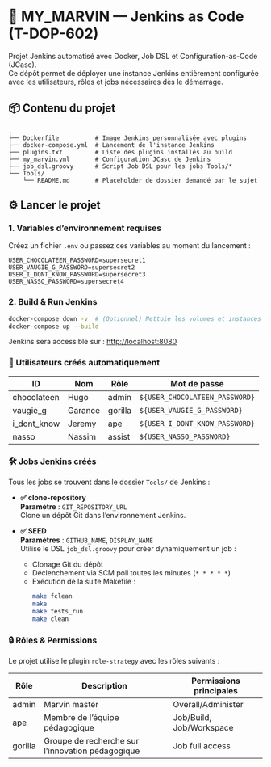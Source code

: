 # 🧠 MY_MARVIN — Jenkins as Code (T-DOP-602)

Projet Jenkins automatisé avec Docker, Job DSL et Configuration-as-Code (JCasc).  
Ce dépôt permet de déployer une instance Jenkins entièrement configurée avec les utilisateurs, rôles et jobs nécessaires dès le démarrage.

## 📦 Contenu du projet

```
.
├── Dockerfile          # Image Jenkins personnalisée avec plugins
├── docker-compose.yml  # Lancement de l'instance Jenkins
├── plugins.txt         # Liste des plugins installés au build
├── my_marvin.yml       # Configuration JCasc de Jenkins
├── job_dsl.groovy      # Script Job DSL pour les jobs Tools/*
└── Tools/
    └── README.md       # Placeholder de dossier demandé par le sujet
```

## ⚙️ Lancer le projet

### 1. Variables d’environnement requises

Créez un fichier `.env` ou passez ces variables au moment du lancement :

```env
USER_CHOCOLATEEN_PASSWORD=supersecret1
USER_VAUGIE_G_PASSWORD=supersecret2
USER_I_DONT_KNOW_PASSWORD=supersecret3
USER_NASSO_PASSWORD=supersecret4
```

### 2. Build & Run Jenkins

```bash
docker-compose down -v  # (Optionnel) Nettoie les volumes et instances
docker-compose up --build
```

Jenkins sera accessible sur : [http://localhost:8080](http://localhost:8080)

### 🔐 Utilisateurs créés automatiquement

| ID             | Nom       | Rôle     | Mot de passe                  |
|----------------|-----------|----------|-------------------------------|
| chocolateen    | Hugo      | admin    | `${USER_CHOCOLATEEN_PASSWORD}` |
| vaugie_g       | Garance   | gorilla  | `${USER_VAUGIE_G_PASSWORD}`    |
| i_dont_know    | Jeremy    | ape      | `${USER_I_DONT_KNOW_PASSWORD}` |
| nasso          | Nassim    | assist   | `${USER_NASSO_PASSWORD}`       |

### 🛠️ Jobs Jenkins créés

Tous les jobs se trouvent dans le dossier `Tools/` de Jenkins :

- **✅ clone-repository**  
  **Paramètre** : `GIT_REPOSITORY_URL`  
  Clone un dépôt Git dans l’environnement Jenkins.

- **✅ SEED**  
  **Paramètres** : `GITHUB_NAME`, `DISPLAY_NAME`  
  Utilise le DSL `job_dsl.groovy` pour créer dynamiquement un job :  
  - Clonage Git du dépôt  
  - Déclenchement via SCM poll toutes les minutes (`* * * * *`)  
  - Exécution de la suite Makefile :  
    ```bash
    make fclean
    make
    make tests_run
    make clean
    ```

### 🔒 Rôles & Permissions

Le projet utilise le plugin `role-strategy` avec les rôles suivants :

| Rôle      | Description                                      | Permissions principales       |
|-----------|--------------------------------------------------|--------------------------------|
| admin     | Marvin master                                   | Overall/Administer            |
| ape       | Membre de l’équipe pédagogique                  | Job/Build, Job/Workspace      |
| gorilla   | Groupe de recherche sur l’innovation pédagogique | Job full access               |
